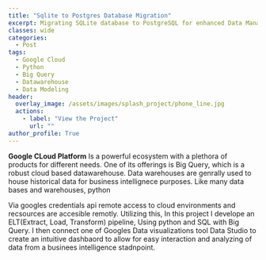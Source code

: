 ```yaml
---
title: "Sqlite to Postgres Database Migration"
excerpt: Migrating SQLite database to PostgreSQL for enhanced Data Management
classes: wide
categories:
  - Post
tags:
  - Google Cloud
  - Python
  - Big Query
  - Datawarehouse 
  - Data Modeling 
header:
  overlay_image: /assets/images/splash_project/phone_line.jpg
  actions:
    - label: "View the Project" 
      url: ""
author_profile: True 
---
```


<b>Google CLoud Platform</b> Is a powerful ecosystem with a plethora of products for different needs. One of its offerings is Big Query, which is a robust cloud based datawarehouse. Data warehouses are genrally used to house historical data for business intellignece purposes. 
Like many data bases and warehouses, python 

Via googles credentials api remote access to cloud environments and recsources are accesible remotly. Utilizing this, In this project I develope an ELT(Extract, Load, Transform) pipeline, Using python and SQL with Big Query. I then connect one of Googles Data visualizations tool Data Studio to create an intuitive dashbaord to allow for easy interaction and analyzing of data from a businees intelligence stadnpoint. 
